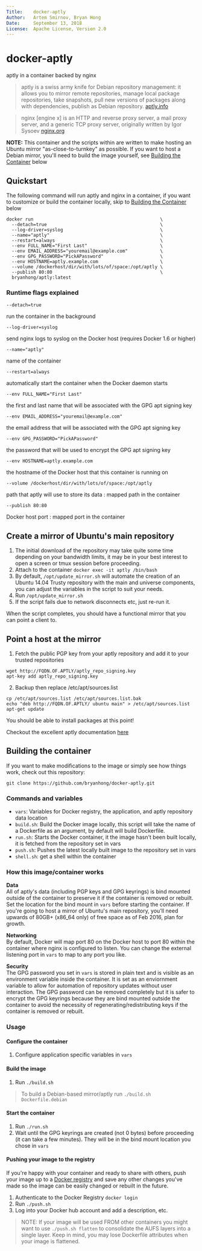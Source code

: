 ```yaml
---
Title:    docker-aptly
Author:   Artem Smirnov, Bryan Hong
Date:     September 13, 2018
License:  Apache License, Version 2.0
---
```

docker-aptly
==

aptly in a container backed by nginx

>aptly is a swiss army knife for Debian repository management: it allows you to mirror remote repositories, manage local package repositories, take snapshots, pull new versions of packages along with dependencies, publish as Debian repository. [aptly.info](http://aptly.info)

>nginx [engine x] is an HTTP and reverse proxy server, a mail proxy server, and a generic TCP proxy server, originally written by Igor Sysoev [nginx.org](http://nginx.org/en/)

**NOTE:** This container and the scripts within are written to make hosting an Ubuntu mirror "as-close-to-turnkey" as possible. If you want to host a Debian mirror, you'll need to build the image yourself, see [Building the Container](#building-the-container) below

Quickstart
--

The following command will run aptly and nginx in a container, if you want to customize or build the container locally, skip to [Building the Container](#building-the-container) below

```
docker run                                               \
  --detach=true                                          \
  --log-driver=syslog                                    \
  --name="aptly"                                         \
  --restart=always                                       \
  --env FULL_NAME="First Last"                           \
  --env EMAIL_ADDRESS="youremail@example.com"            \
  --env GPG_PASSWORD="PickAPassword"                     \
  --env HOSTNAME=aptly.example.com                       \
  --volume /dockerhost/dir/with/lots/of/space:/opt/aptly \
  --publish 80:80                                        \
  bryanhong/aptly:latest
```

### Runtime flags explained

```
--detach=true
```  
run the container in the background  
```
--log-driver=syslog
```  
send nginx logs to syslog on the Docker host  (requires Docker 1.6 or higher)  
```
--name="aptly"
```  
name of the container  
```
--restart=always
```  
automatically start the container when the Docker daemon starts  
```
--env FULL_NAME="First Last"
```  
the first and last name that will be associated with the GPG apt signing key  
```
--env EMAIL_ADDRESS="youremail@example.com"
```  
the email address that will be associated with the GPG apt signing key  
```
--env GPG_PASSWORD="PickAPassword"
```  
the password that will be used to encrypt the GPG apt signing key  
```
--env HOSTNAME=aptly.example.com
```  
the hostname of the Docker host that this container is running on  
```
--volume /dockerhost/dir/with/lots/of/space:/opt/aptly
```  
path that aptly will use to store its data : mapped path in the container  
```
--publish 80:80
```  
Docker host port : mapped port in the container

Create a mirror of Ubuntu's main repository
--
1. The initial download of the repository may take quite some time depending on your bandwidth limits, it may be in your best interest to open a screen or tmux session before proceeding.
2. Attach to the container ```docker exec -it aptly /bin/bash```
3. By default, ```/opt/update_mirror.sh``` will automate the creation of an Ubuntu 14.04 Trusty repository with the main and universe components, you can adjust the variables in the script to suit your needs.
4. Run ```/opt/update_mirror.sh```
5. If the script fails due to network disconnects etc, just re-run it.

When the script completes, you should have a functional mirror that you can point a client to.

Point a host at the mirror
--

1. Fetch the public PGP key from your aptly repository and add it to your trusted repositories

 ```
 wget http://FQDN.OF.APTLY/aptly_repo_signing.key
 apt-key add aptly_repo_signing.key
 ```

2. Backup then replace /etc/apt/sources.list

 ```
 cp /etc/apt/sources.list /etc/apt/sources.list.bak
 echo "deb http://FQDN.OF.APTLY/ ubuntu main" > /etc/apt/sources.list
 apt-get update
 ```
 
 You should be able to install packages at this point!
 
Checkout the excellent aptly documentation [here](http://www.aptly.info/doc/overview/)

Building the container
--

If you want to make modifications to the image or simply see how things work, check out this repository:

```
git clone https://github.com/bryanhong/docker-aptly.git
```

### Commands and variables

* ```vars```: Variables for Docker registry, the application, and aptly repository data location
* ```build.sh```: Build the Docker image locally, this script will take the name of a Dockerfile as an argument, by default will build Dockerfile.
* ```run.sh```: Starts the Docker container, it the image hasn't been built locally, it is fetched from the repository set in vars
* ```push.sh```: Pushes the latest locally built image to the repository set in vars
* ```shell.sh```: get a shell within the container

### How this image/container works

**Data**  
All of aptly's data (including PGP keys and GPG keyrings) is bind mounted outside of the container to preserve it if the container is removed or rebuilt. Set the location for the bind mount in ```vars``` before starting the container. If you're going to host a mirror of Ubuntu's main repository, you'll need upwards of 80GB+ (x86_64 only) of free space as of Feb 2016, plan for growth.

**Networking**  
By default, Docker will map port 80 on the Docker host to port 80 within the container where nginx is configured to listen. You can change the external listening port in ```vars``` to map to any port you like.

**Security**  
The GPG password you set in ```vars``` is stored in plain text and is visible as an environment variable inside the container. It is set as an enviornment variable to allow for automation of repository updates without user interaction. The GPG password can be removed completely but it is safer to encrypt the GPG keyrings because they are bind mounted outside the container to avoid the necessity of regenerating/redistributing keys if the container is removed or rebuilt.

### Usage

#### Configure the container

1. Configure application specific variables in ```vars```

#### Build the image

1. Run ```./build.sh```

>To build a Debian-based mirror/aptly run ```./build.sh Dockerfile.debian```

#### Start the container

1. Run ```./run.sh```
2. Wait until the GPG keyrings are created (not 0 bytes) before proceeding (it can take a few minutes). They will be in the bind mount location you chose in ```vars```
 
#### Pushing your image to the registry

If you're happy with your container and ready to share with others, push your image up to a [Docker registry](https://docs.docker.com/docker-hub/) and save any other changes you've made so the image can be easily changed or rebuilt in the future.

1. Authenticate to the Docker Registry ```docker login```
2. Run ```./push.sh```
3. Log into your Docker hub account and add a description, etc.

> NOTE: If your image will be used FROM other containers you might want to use ```./push.sh flatten``` to consolidate the AUFS layers into a single layer. Keep in mind, you may lose Dockerfile attributes when your image is flattened.
